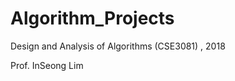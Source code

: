 # Algorithm_Projects
Design and Analysis of Algorithms (CSE3081) , 2018<br>
<p>
  Prof. InSeong Lim
